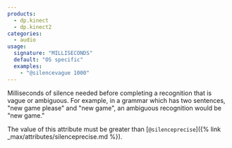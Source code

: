 ```yaml
---
products:
  - dp.kinect
  - dp.kinect2
categories:
  - audio
usage:
  signature: "MILLISECONDS"
  default: "OS specific"
  examples:
    - "@silencevague 1000"
---
```


Milliseconds of silence needed before completing a recognition that is
vague or ambiguous. For example, in a grammar which has two sentences,
"new game please" and "new game", an ambiguous recognition would
be "new game."

The value of this attribute must be greater than
[`@silenceprecise`]({% link _max/attributes/silenceprecise.md %}).
